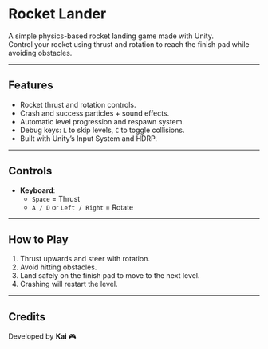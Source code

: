 # Rocket Lander

A simple physics-based rocket landing game made with Unity.  
Control your rocket using thrust and rotation to reach the finish pad while avoiding obstacles.  

---

## Features
- Rocket thrust and rotation controls.
- Crash and success particles + sound effects.
- Automatic level progression and respawn system.
- Debug keys: `L` to skip levels, `C` to toggle collisions.
- Built with Unity’s Input System and HDRP.

---

##  Controls
- **Keyboard**:  
  - `Space` = Thrust  
  - `A / D` or `Left / Right` = Rotate  

---

## How to Play
1. Thrust upwards and steer with rotation.  
2. Avoid hitting obstacles.  
3. Land safely on the finish pad to move to the next level.  
4. Crashing will restart the level.  

---

## Credits
Developed by **Kai** 🎮
